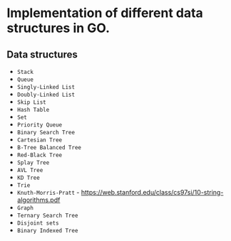 # Implementation of different data structures in GO.

## Data structures

* `Stack`
* `Queue`
* `Singly-Linked List`
* `Doubly-Linked List`
* `Skip List`
* `Hash Table`
* `Set`
* `Priority Queue`
* `Binary Search Tree`
* `Cartesian Tree`
* `B-Tree Balanced Tree`
* `Red-Black Tree`
* `Splay Tree`
* `AVL Tree`
* `KD Tree`
* `Trie`
* `Knuth-Morris-Pratt` - https://web.stanford.edu/class/cs97si/10-string-algorithms.pdf
* `Graph`
* `Ternary Search Tree`
* `Disjoint sets`
* `Binary Indexed Tree`
